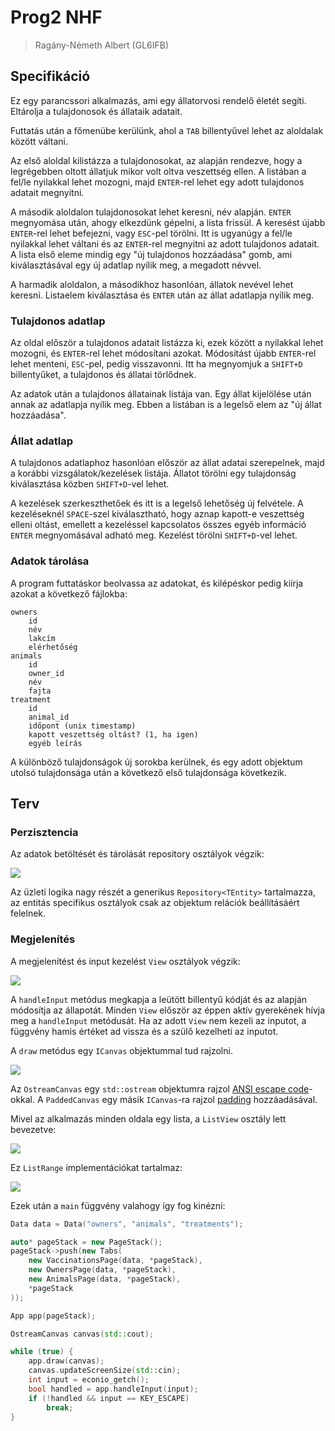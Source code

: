 # Prog2 NHF

> Ragány-Németh Albert (GL6IFB)

## Specifikáció

Ez egy parancssori alkalmazás, ami egy állatorvosi rendelő életét segíti. Eltárolja a tulajdonosok és állataik adatait.

Futtatás után a főmenübe kerülünk, ahol a `TAB` billentyűvel lehet az aloldalak között váltani.

Az első aloldal kilistázza a tulajdonosokat, az alapján rendezve, hogy a legrégebben oltott állatjuk mikor volt oltva veszettség ellen.
A listában a fel/le nyilakkal lehet mozogni, majd `ENTER`-rel lehet egy adott tulajdonos adatait megnyitni.

A második aloldalon tulajdonosokat lehet keresni, név alapján.
`ENTER` megnyomása után, ahogy elkezdünk gépelni, a lista frissül. A keresést újabb `ENTER`-rel lehet befejezni, vagy `ESC`-pel törölni.
Itt is ugyanúgy a fel/le nyilakkal lehet váltani és az `ENTER`-rel megnyitni az adott tulajdonos adatait.
A lista első eleme mindig egy "új tulajdonos hozzáadása" gomb, ami kiválasztásával egy új adatlap nyílik meg, a megadott névvel.

A harmadik aloldalon, a másodikhoz hasonlóan, állatok nevével lehet keresni. Listaelem kiválasztása és `ENTER` után az állat adatlapja nyílik meg.

### Tulajdonos adatlap

Az oldal először a tulajdonos adatait listázza ki, ezek között a nyilakkal lehet mozogni, és `ENTER`-rel lehet módosítani azokat. Módosítást újabb `ENTER`-rel lehet menteni, `ESC`-pel, pedig visszavonni.
Itt ha megnyomjuk a `SHIFT+D` billentyűket, a tulajdonos és állatai törlődnek.

Az adatok után a tulajdonos állatainak listája van. Egy állat kijelölése után annak az adatlapja nyílik meg. Ebben a listában is a legelső elem az "új állat hozzáadása".

### Állat adatlap

A tulajdonos adatlaphoz hasonlóan először az állat adatai szerepelnek, majd a korábbi vizsgálatok/kezelések listája.
Állatot törölni egy tulajdonság kiválasztása közben `SHIFT+D`-vel lehet.

A kezelések szerkeszthetőek és itt is a legelső lehetőség új felvétele.
A kezeléseknél `SPACE`-szel kiválasztható, hogy aznap kapott-e veszettség elleni oltást, emellett a kezeléssel kapcsolatos összes egyéb információ `ENTER` megnyomásával adható meg.
Kezelést törölni `SHIFT+D`-vel lehet.

### Adatok tárolása

A program futtatáskor beolvassa az adatokat, és kilépéskor pedig kiírja azokat a következő fájlokba:

```
owners
	id
	név
	lakcím
	elérhetőség
animals
	id
	owner_id
	név
	fajta
treatment
	id
	animal_id
	időpont (unix timestamp)
	kapott veszettség oltást? (1, ha igen)
	egyéb leírás
```

A különböző tulajdonságok új sorokba kerülnek, és egy adott objektum utolsó tulajdonsága után a következő első tulajdonsága következik.

## Terv

### Perzisztencia

Az adatok betöltését és tárolását repository osztályok végzik:

![](doxygen/html/classRepository__inherit__graph_org.svg)

Az üzleti logika nagy részét a generikus `Repository<TEntity>` tartalmazza, az entitás specifikus osztályok csak az objektum relációk beállításáért felelnek.

### Megjelenítés

A megjelenítést és input kezelést `View` osztályok végzik:

![](doxygen/html/classView__inherit__graph_org.svg)

A `handleInput` metódus megkapja a leütött billentyű kódját és az alapján módosítja az állapotát. Minden `View` először
az éppen aktív gyerekének hívja meg a `handleInput` metódusát. Ha az adott `View` nem kezeli az inputot, a függvény
hamis értéket ad vissza és a szülő kezelheti az inputot.

A `draw` metódus egy `ICanvas` objektummal tud rajzolni.

![](doxygen/html/classICanvas__inherit__graph_org.svg)

Az `OstreamCanvas` egy `std::ostream` objektumra
rajzol [ANSI escape code](https://en.wikipedia.org/wiki/ANSI_escape_code)-okkal.
A `PaddedCanvas` egy másik `ICanvas`-ra rajzol [padding](https://developer.mozilla.org/en-US/docs/Web/CSS/padding)
hozzáadásával.

Mivel az alkalmazás minden oldala egy lista, a `ListView` osztály lett bevezetve:

![](doxygen/html/classListView__inherit__graph_org.svg)

Ez `ListRange` implementációkat tartalmaz:

![](doxygen/html/classListRange__inherit__graph_org.svg)

Ezek után a `main` függvény valahogy így fog kinézni:

```cpp
Data data = Data("owners", "animals", "treatments");

auto* pageStack = new PageStack();
pageStack->push(new Tabs(
    new VaccinationsPage(data, *pageStack),
    new OwnersPage(data, *pageStack),
    new AnimalsPage(data, *pageStack),
    *pageStack
));

App app(pageStack);

OstreamCanvas canvas(std::cout);

while (true) {
    app.draw(canvas);
    canvas.updateScreenSize(std::cin);
    int input = econio_getch();
    bool handled = app.handleInput(input);
    if (!handled && input == KEY_ESCAPE)
        break;
}
```

